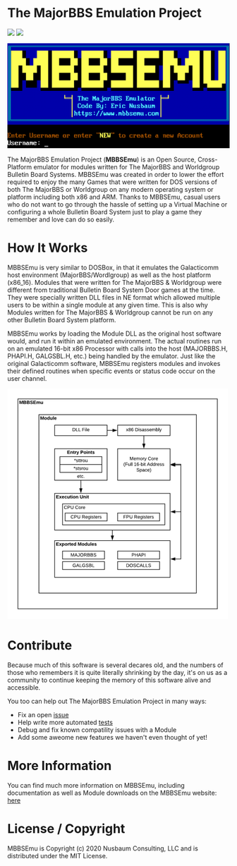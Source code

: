 # The MajorBBS Emulation Project
![](http://forthebadge.com/images/badges/made-with-c-sharp.svg)
![](http://forthebadge.com/images/badges/60-percent-of-the-time-works-every-time.svg)

![The MajorBBS Emulation Project Screenshot](./images/mbbsemu.png)

The MajorBBS Emulation Project (**MBBSEmu**) is an Open Source, Cross-Platform emulator for modules written for The MajorBBS and Worldgroup Bulletin Board Systems.
MBBSEmu was created in order to lower the effort required to enjoy the many Games that were written for DOS versions of both The MajorBBS or Worldgroup on any modern operating system or platform including both x86 and ARM.
Thanks to MBBSEmu, casual users who do not want to go through the hassle of setting up a Virtual Machine or configuring a whole Bulletin Board System just to play a game they remember and love can do so easily.

# How It Works

MBBSEmu is very similar to DOSBox, in that it emulates the Galacticomm host environment (MajorBBS/Wordlgroup) as well as the host platform (x86_16).
Modules that were written for The MajorBBS & Worldgroup were different from traditional Bulletin Board System Door games at the time. They were specially written DLL files in NE format which allowed
multiple users to be within a single module at any given time. This is also why Modules written for The MajorBBS & Worldgroup cannot be run on any other Bulletin Board System platform.

MBBSEmu works by loading the Module DLL as the original host software would, and run it within an emulated environment. The actual routines run on an emulated 16-bit x86 Processor with calls into the host
(MAJORBBS.H, PHAPI.H, GALGSBL.H, etc.) being handled by the emulator. Just like the original Galacticomm software, MBBSEmu registers modules and invokes their defined routines when specific events or status
code occur on the user channel.

![MBBSEmy System Diagram](./images/mbbsemuDiagram.png)

# Contribute

Because much of this software is several decares old, and the numbers of those who remembers it is quite literally shrinking by the day, it's on us as a community to continue keeping the memory of this software alive and accessible.

You too can help out The MajorBBS Emulation Project in many ways:
* Fix an open [issue](./issues)
* Help write more automated [tests](./tree/master/MBBSEmu.Tests)
* Debug and fix known compatility issues with a Module
* Add some aweome new features we haven't even thought of yet!

# More Information

You can find much more information on MBBSEmu, including documentation as well as Module downloads on the MBBSEmu website: [here](https://www.mbbsemu.com)

# License / Copyright

MBBSEmu is Copyright (c) 2020 Nusbaum Consulting, LLC and is distributed under the MIT License. 